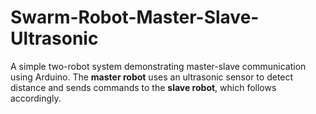 # Swarm-Robot-Master-Slave-Ultrasonic
A simple two-robot system demonstrating master-slave communication using Arduino. The **master robot** uses an ultrasonic sensor to detect distance and sends commands to the **slave robot**, which follows accordingly.

